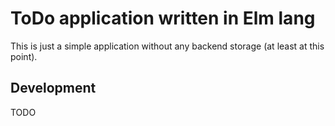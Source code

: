 # ToDo application written in Elm lang

This is just a simple application without any backend storage (at least at this
point).

## Development

TODO
